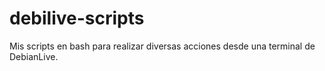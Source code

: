 # debilive-scripts
Mis scripts en bash para realizar diversas acciones desde una terminal de DebianLive.
